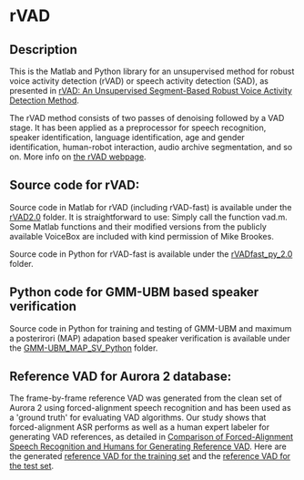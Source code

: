 # rVAD

## Description
This is the Matlab and Python library for an unsupervised method for robust voice activity detection (rVAD) or speech activity detection (SAD), as presented in [rVAD: An Unsupervised Segment-Based Robust Voice Activity Detection Method](https://www.sciencedirect.com/science/article/pii/S0885230819300920). 

The rVAD method consists of two passes of denoising followed by a VAD stage. It has been applied as a preprocessor for speech recognition, speaker identification, language identification, age and gender identification, human-robot interaction, audio archive segmentation, and so on. More info on [the rVAD webpage](http://kom.aau.dk/~zt/online/rVAD/). 

## Source code for rVAD: 
Source code in Matlab for rVAD (including rVAD-fast) is available under the [rVAD2.0](rVAD2.0/) folder. It is straightforward to use: Simply call the function vad.m. Some Matlab functions and their modified versions from the publicly available VoiceBox are included with kind permission of Mike Brookes.  

Source code in Python for rVAD-fast is available under the [rVADfast_py_2.0](rVADfast_py_2.0/) folder. 

## Python code for GMM-UBM based speaker verification
Source code in Python for training and testing of GMM-UBM and maximum a posterirori (MAP) adapation based speaker verification is available under the [GMM-UBM_MAP_SV_Python](GMM-UBM_MAP_SV_Python/) folder. 

## Reference VAD for Aurora 2 database:
The frame-by-frame reference VAD was generated from the clean set of Aurora 2 using forced-alignment speech recognition and has been used as a 'ground truth' for evaluating VAD algorithms. Our study shows that forced-alignment ASR performs as well as a human expert labeler for generating VAD references, as detailed in [Comparison of Forced-Alignment Speech Recognition and Humans for Generating Reference VAD](https://www.isca-speech.org/archive/interspeech_2015/papers/i15_2937.pdf). Here are the generated [reference VAD for the training set](Aurora2TrainSet-ReferenceVAD.zip) and the [reference VAD for the test set](Aurora2TestSet-ReferenceVAD.zip). 
